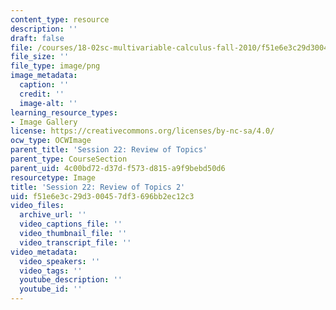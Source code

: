 ```yaml
---
content_type: resource
description: ''
draft: false
file: /courses/18-02sc-multivariable-calculus-fall-2010/f51e6e3c29d300457df3696bb2ec12c3_MIT18_02SC_L7Brds_2.png
file_size: ''
file_type: image/png
image_metadata:
  caption: ''
  credit: ''
  image-alt: ''
learning_resource_types:
- Image Gallery
license: https://creativecommons.org/licenses/by-nc-sa/4.0/
ocw_type: OCWImage
parent_title: 'Session 22: Review of Topics'
parent_type: CourseSection
parent_uid: 4c00bd72-d37d-f573-d815-a9f9bebd50d6
resourcetype: Image
title: 'Session 22: Review of Topics 2'
uid: f51e6e3c-29d3-0045-7df3-696bb2ec12c3
video_files:
  archive_url: ''
  video_captions_file: ''
  video_thumbnail_file: ''
  video_transcript_file: ''
video_metadata:
  video_speakers: ''
  video_tags: ''
  youtube_description: ''
  youtube_id: ''
---
```

